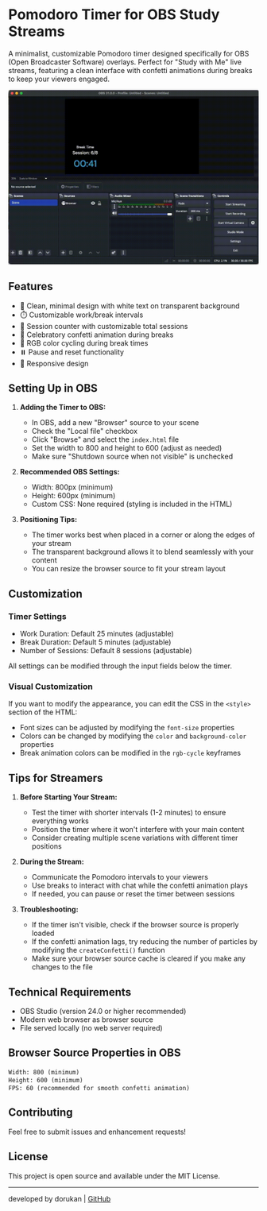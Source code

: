# Pomodoro Timer for OBS Study Streams

A minimalist, customizable Pomodoro timer designed specifically for OBS (Open Broadcaster Software) overlays. Perfect for "Study with Me" live streams, featuring a clean interface with confetti animations during breaks to keep your viewers engaged.

![Pomodoro Timer Preview](./images/pomo-timer-demo.gif)

## Features

- 🎨 Clean, minimal design with white text on transparent background
- ⏱️ Customizable work/break intervals
- 🎯 Session counter with customizable total sessions
- 🎉 Celebratory confetti animation during breaks
- 🌈 RGB color cycling during break times
- ⏸️ Pause and reset functionality
- 📱 Responsive design

## Setting Up in OBS

1. **Adding the Timer to OBS:**
   - In OBS, add a new "Browser" source to your scene
   - Check the "Local file" checkbox
   - Click "Browse" and select the `index.html` file
   - Set the width to 800 and height to 600 (adjust as needed)
   - Make sure "Shutdown source when not visible" is unchecked

2. **Recommended OBS Settings:**
   - Width: 800px (minimum)
   - Height: 600px (minimum)
   - Custom CSS: None required (styling is included in the HTML)

3. **Positioning Tips:**
   - The timer works best when placed in a corner or along the edges of your stream
   - The transparent background allows it to blend seamlessly with your content
   - You can resize the browser source to fit your stream layout

## Customization

### Timer Settings
- Work Duration: Default 25 minutes (adjustable)
- Break Duration: Default 5 minutes (adjustable)
- Number of Sessions: Default 8 sessions (adjustable)

All settings can be modified through the input fields below the timer.

### Visual Customization
If you want to modify the appearance, you can edit the CSS in the `<style>` section of the HTML:
- Font sizes can be adjusted by modifying the `font-size` properties
- Colors can be changed by modifying the `color` and `background-color` properties
- Break animation colors can be modified in the `rgb-cycle` keyframes

## Tips for Streamers

1. **Before Starting Your Stream:**
   - Test the timer with shorter intervals (1-2 minutes) to ensure everything works
   - Position the timer where it won't interfere with your main content
   - Consider creating multiple scene variations with different timer positions

2. **During the Stream:**
   - Communicate the Pomodoro intervals to your viewers
   - Use breaks to interact with chat while the confetti animation plays
   - If needed, you can pause or reset the timer between sessions

3. **Troubleshooting:**
   - If the timer isn't visible, check if the browser source is properly loaded
   - If the confetti animation lags, try reducing the number of particles by modifying the `createConfetti()` function
   - Make sure your browser source cache is cleared if you make any changes to the file

## Technical Requirements

- OBS Studio (version 24.0 or higher recommended)
- Modern web browser as browser source
- File served locally (no web server required)

## Browser Source Properties in OBS

```
Width: 800 (minimum)
Height: 600 (minimum)
FPS: 60 (recommended for smooth confetti animation)
```

## Contributing

Feel free to submit issues and enhancement requests!

## License

This project is open source and available under the MIT License.

---

developed by dorukan | [GitHub](https://github.com/dorukanc)
